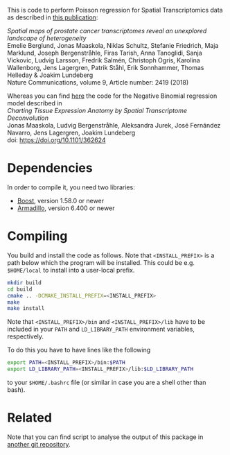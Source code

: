 This is code to perform Poisson regression for Spatial Transcriptomics data as described in [this publication](https://doi.org/10.1038/s41467-018-04724-5):

*Spatial maps of prostate cancer transcriptomes reveal an unexplored landscape of heterogeneity*<br>
Emelie Berglund, Jonas Maaskola, Niklas Schultz, Stefanie Friedrich, Maja Marklund, Joseph Bergenstråhle, Firas Tarish, Anna Tanoglidi, Sanja Vickovic, Ludvig Larsson, Fredrik Salmén, Christoph Ogris, Karolina Wallenborg, Jens Lagergren, Patrik Ståhl, Erik Sonnhammer, Thomas Helleday & Joakim Lundeberg<br>
Nature Communications, volume 9, Article number: 2419 (2018)


Whereas you can find [here](https://github.com/SpatialTranscriptomicsResearch/std-nb) the code for the Negative Binomial regression model described in<br>
*Charting Tissue Expression Anatomy by Spatial Transcriptome Deconvolution*<br>
Jonas Maaskola, Ludvig Bergenstråhle, Aleksandra Jurek, José Fernández Navarro, Jens Lagergren, Joakim Lundeberg<br>
doi: https://doi.org/10.1101/362624

Dependencies
============

In order to compile it, you need two libraries:
* [Boost](http://www.boost.org/), version 1.58.0 or newer
* [Armadillo](http://arma.sourceforge.net/), version 6.400 or newer

Compiling
=========
You build and install the code as follows.
Note that ```<INSTALL_PREFIX>``` is a path below which the program will be installed.
This could be e.g. ```$HOME/local``` to install into a user-local prefix.

```sh
mkdir build
cd build
cmake .. -DCMAKE_INSTALL_PREFIX=<INSTALL_PREFIX>
make
make install
```

Note that ```<INSTALL_PREFIX>/bin``` and ```<INSTALL_PREFIX>/lib``` have to be included in your ```PATH``` and ```LD_LIBRARY_PATH``` environment variables, respectively.

To do this you have to have lines like the following

```sh
export PATH=<INSTALL_PREFIX>/bin:$PATH
export LD_LIBRARY_PATH=<INSTALL_PREFIX>/lib:$LD_LIBRARY_PATH
```

to your ```$HOME/.bashrc``` file (or similar in case you are a shell other than bash).

Related
=======
Note that you can find script to analyse the output of this package in [another git repository](https://gits-15.sys.kth.se/maaskola/multiScoopIBP-scripts).
